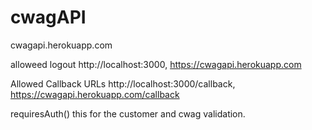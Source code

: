 # cwagAPI

cwagapi.herokuapp.com


alloweed logout 
http://localhost:3000, https://cwagapi.herokuapp.com

Allowed Callback URLs
http://localhost:3000/callback, https://cwagapi.herokuapp.com/callback



requiresAuth()  this for the customer and cwag validation. 